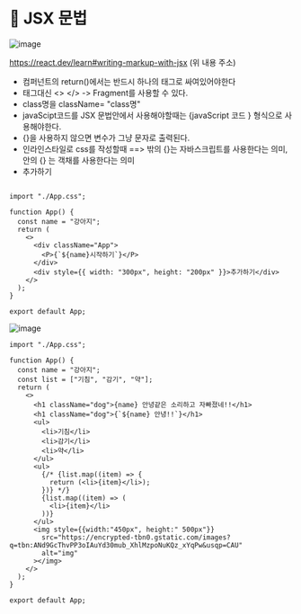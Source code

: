 # 🚒 JSX 문법
![image](https://github.com/yeon2716/web111/assets/145514579/8506ae00-4887-4c6f-9173-17be9f8973c0)

https://react.dev/learn#writing-markup-with-jsx (위 내용 주소)

- 컴퍼넌트의 return()에서는 반드시 하나의 태그로 싸여있어야한다
- 태그대신 <> </>   -> Fragment를 사용할 수 있다.
- class명을 className= "class명"
- javaScipt코드를 JSX 문법안에서 사용해야할때는 {javaScript 코드 } 형식으로 사용해야한다.
- {}을 사용하지 않으면 변수가 그냥 문자로 출력된다.
- 인라인스타일로 css를 작성할때 ==> 밖의 {}는 자바스크립트를 사용한다는 의미, 안의 {} 는 객채를 사용한다는 의미
-  <div style={{ width: "300px", height: "200px" }}>추가하기</div>




````

import "./App.css";

function App() {
  const name = "강아지";
  return (
    <>
      <div className="App">
        <P>{`${name}시작하기`}</P>
      </div>
      <div style={{ width: "300px", height: "200px" }}>추가하기</div>
    </>
  );
}

export default App;

````


![image](https://github.com/yeon2716/web111/assets/145514579/de477567-6b5b-4041-90a1-2c3b09e930c0)







````````
import "./App.css";

function App() {
  const name = "강아지";
  const list = ["기침", "감기", "약"];
  return (
    <>
      <h1 className="dog">{name} 안녕같은 소리하고 자빠졌네!!</h1>
      <h1 className="dog">{`${name} 안녕!!`}</h1>
      <ul>
        <li>기침</li>
        <li>감기</li>
        <li>약</li>
      </ul>
      <ul>
        {/* {list.map((item) => {
          return (<li>{item}</li>);
        })} */}
        {list.map((item) => (
          <li>{item}</li>
        ))}
      </ul>
      <img style={{width:"450px", height:" 500px"}}
        src="https://encrypted-tbn0.gstatic.com/images?q=tbn:ANd9GcThvPP3oIAuYd30mub_XhlMzpoNuKQz_xYqPw&usqp=CAU"
        alt="img"
      ></img>
    </>
  );
}

export default App;
```````````

